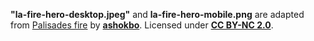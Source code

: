 **"la-fire-hero-desktop.jpeg"** and **la-fire-hero-mobile.png** are adapted from [Palisades fire](https://www.flickr.com/photos/ashokbo/54261421534/in/photolist-2qETYbA-2kNzj2F-2mXEBxn-2oN42HP-2qEdefd-2nMJhxT-2goMkAV-2kZ8V3X-2qEPfUG-WYVFsq-MhoESM-2mXtpqN-2qEgQqq-2qEzaXM-2qEdUog-2qESLkA-2qG32rE-2qG8XrL-2qG8PLa-2qG9VVd-2qG3bQQ-2qG8Yzw-2j9ypPV-2qG9Poa-2qG32rz-2qG8pXA-2qG3UQw-2qGaBNV-2qGaC5B-2qG3UEr-2qG9FAk-2qG9FRF-2qG3UGq-2qG8q2y-2qG3UPj-2qG9FRA-25sLBSS-2qF3fC9-2qG3ULi-2qGaC2f-2qG8q9N-2qGpjA9-2kZPduC-2qEjwbr-2qEix7A-2jetVLQ-2qEhoZs-2qFeETQ-2qEnucj-2kZ4wW3/) by [**ashokbo**](https://www.flickr.com/photos/ashokbo/54261421534).
Licensed under [**CC BY-NC 2.0**](https://creativecommons.org/licenses/by-nc/2.0/).
